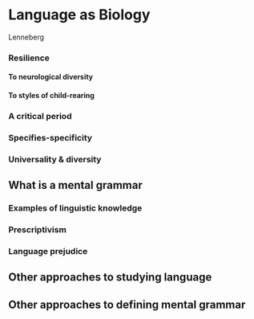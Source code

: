 
# Language as Biology

Lenneberg


### Resilience

#### To neurological diversity

#### To styles of child-rearing

### A critical period

### Specifies-specificity

### Universality & diversity

## What is a mental grammar

### Examples of linguistic knowledge

### Prescriptivism

### Language prejudice

## Other approaches to studying language

## Other approaches to defining mental grammar

<!--stackedit_data:
eyJoaXN0b3J5IjpbLTIxMzY1NTI2NDZdfQ==
-->